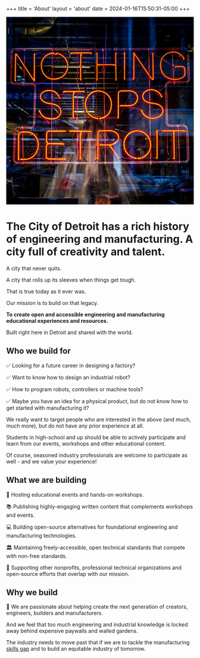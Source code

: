 +++
title = 'About'
layout = 'about'
date = 2024-01-16T15:50:31-05:00
+++

![A photograph of an orange-colored neon light sign that reads "Nothing Stops Detroit" in all upper-case lettering. The neon sign is behind a translucent window.](nothing_stops_detroit_1.jpg)

# The City of Detroit has a rich history of engineering and manufacturing. A city full of creativity and talent.

A city that never quits.

A city that rolls up its sleeves when things get tough.

That is true today as it ever was.

Our mission is to build on that legacy.

**To create open and accessible engineering and manufacturing educational experiences and resources.**

Built right here in Detroit and shared with the world.

## Who we build for

✅ Looking for a future career in designing a factory?

✅ Want to know how to design an industrial robot?

✅ How to program robots, controllers or machine tools?

✅ Maybe you have an idea for a physical product, but do not know how to get started with manufacturing it?

We really want to target people who are interested in the above (and much, much more), but do not have any prior experience at all.

Students in high-school and up should be able to actively participate and learn from our events, workshops and other educational content.

Of course, seasoned industry professionals are welcome to participate as well - and we value your experience!

## What we are building

📅 Hosting educational events and hands-on workshops.

📚 Publishing highly-engaging written content that complements workshops and events.

💻 Building open-source alternatives for foundational engineering and manufacturing technologies.

🏛️ Maintaining freely-accessible, open technical standards that compete with non-free standards.

🤝 Supporting other nonprofits, professional technical organizations and open-source efforts that overlap with our mission.

## Why we build

💪 We are passionate about helping create the next generation of creators, engineers, builders and manufacturers.

And we feel that too much engineering and industrial knowledge is locked away behind expensive paywalls and walled gardens.

The industry needs to move past that if we are to tackle the manufacturing [skills gap](https://www.census.gov/library/stories/2023/09/manufacturing-faces-labor-shortage.html) and to build an equitable industry of tomorrow.

